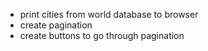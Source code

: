 - print cities from world database to browser
- create pagination
- create buttons to go through pagination
